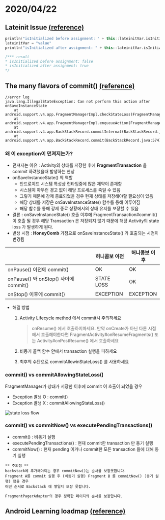 # 2020/04/22 

## Lateinit Issue [(reference)](https://kotlinlang.org/docs/reference/whatsnew12.html#checking-whether-a-lateinit-var-is-initialized)

~~~kotlin
println("isInitialized before assignment: " + this::lateinitVar.isInitialized)
lateinitVar = "value"
println("isInitialized after assignment: " + this::lateinitVar.isInitialized)

/*** result
* isInitialized before assignment: false
* isInitialized after assignment: true
*/
~~~

## The many flavors of commit() [(reference)](https://medium.com/@bherbst/the-many-flavors-of-commit-186608a015b1)

~~~
//error log
java.lang.IllegalStateException: Can not perform this action after onSaveInstanceState
    at android.support.v4.app.FragmentManagerImpl.checkStateLoss(FragmentManager.java:1341)
    at android.support.v4.app.FragmentManagerImpl.enqueueAction(FragmentManager.java:1352)
    at android.support.v4.app.BackStackRecord.commitInternal(BackStackRecord.java:595)
    at android.support.v4.app.BackStackRecord.commit(BackStackRecord.java:574)
~~~
### 왜 이 exception이 던져지는가?
- 던져지는 이유 : Activity의 상태를 저장한 후에 **FragmentTransaction** 을 commit 하려했을때 발생하는 현상
- onSaveInstanceState() 의 역할
  - 안드로이드 시스템 특성상 런타임중에 많은 제약이 존재함
  - 시스템이 아무런 경고 없이 해당 프로세스를 죽일 수 있음
  - 그렇기 때문에 강제 종료되었을 경우 현재 상태를 저장해야할 필요성이 있음
  - 해당 상태를 저장은 onSaveInstanceState() 함수를 통해 이루어짐
  - 해당 함수를 통해 강제 종료 상황에서의 상태 유지를 보장할 수 있음
- 결론 : onSaveInstanceState() 호출 이후에 FragmentTransaction#commit() 이 호출 될 경우 해당 Transaction 은 저장되지 않기 때문에 해당 Activity의 state loss 가 발생하게 된다.
- 발생 시점 
: **HoneyComb** 기점으로 onSaveInstanceState() 가 호출되는 시점이 변경됨 
  
|                                         | 허니콤보 이전 | 허니콤보 이후 |
|-----------------------------------------|---------------|----------------|
| onPause() 이전에 commit()                 | OK            | OK             |
| onPause() 와 onStop() 사이에 commit()      | STATE LOSS    | OK             |
| onStop() 이후에 commit()                  | EXCEPTION     | EXCEPTION      |

- 해결 방법
  1. Activity Lifecycle method 에서 commit시 주의하세요

      >onResume() 에서 호출하지마세요. 
      >만약 onCreate가 아닌 다른 시점에서 호출해야한다면 FragmentActivity#onResumeFragments() 또는 Activity#onPostResume() 에서 호출하세요
    
  2. 비동기 콜백 함수 안에서 transaction 실행을 피하세요
  3. 최후의 수단으로 commitAllowinStateLoss() 를 사용하세요

### commit() vs commitAllowingStateLoss()
FragmentManager가 상태가 저장한 이후에 commit 이 호출이 되었을 경우 
- Exception 발생 O : commit()
- Exception 발생 X : commitAllowingStateLoss()

![state loss flow](https://miro.medium.com/max/1072/1*zonHInbvCUVmooJRVYRrDQ.png)
    
### commit() vs commitNow() vs executePendingTransactions()
- commit() : 비동기 실행
- executePendingTransactions() : 현재 commit한 transaction 만 동기 실행
- commitNow() : 현재 pending 이거나 commit한 모든 transaction 들에 대해 동기 실행

~~~
** 주의점 **
backstack에 추가해야되는 경우 commitNow()는 순서를 보장못합니다. 
Fragment A를 commit 실행 후 (비동기 실행) Fragment B 를 commitNow() (동기 실행) 했을 경우
어떤 순서로 Backstack 에 쌓일지 보장 못합니다. 

FragmentPagerAdapter의 경우 정확한 페이지의 순서를 보장합니다. 
~~~

## Android Learning loadmap [(reference)](https://www.androidelements.com/)
